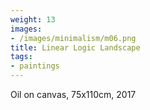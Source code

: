 ```yaml
---
weight: 13
images:
- /images/minimalism/m06.png
title: Linear Logic Landscape
tags:
- paintings
---
```

Oil on canvas, 75x110cm, 2017
